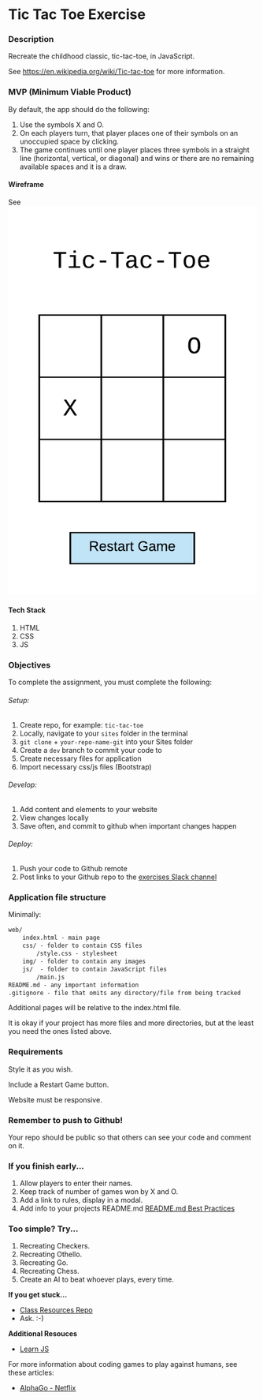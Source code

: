 # Tic Tac Toe Exercise

### Description

Recreate the childhood classic, tic-tac-toe, in JavaScript.

See https://en.wikipedia.org/wiki/Tic-tac-toe for more information.

### MVP (Minimum Viable Product)

By default, the app should do the following:

1. Use the symbols X and O.
2. On each players turn, that player places one of their symbols on an
   unoccupied space by clicking.
3. The game continues until one player places three symbols in a
   straight line (horizontal, vertical, or diagonal) and wins or there are no
   remaining available spaces and it is a draw.

#### Wireframe

See ![wireframe-js-tictactoe.png](tic-tac-toe.png)

#### Tech Stack

1. HTML
2. CSS
3. JS

### Objectives

To complete the assignment, you must complete the following:

###### Setup:

1. Create repo, for example: `tic-tac-toe`
2. Locally, navigate to your `sites` folder in the terminal
3. `git clone` + `your-repo-name-git` into your Sites folder
4. Create a `dev` branch to commit your code to
5. Create necessary files for application
6. Import necessary css/js files (Bootstrap)

###### Develop:

1. Add content and elements to your website
2. View changes locally
3. Save often, and commit to github when important changes happen

###### Deploy:

1. Push your code to Github remote
2. Post links to your Github repo to the [exercises Slack channel](https://bootcamp-s19.slack.com/messages/CGD9QUH6E/)

### Application file structure

Minimally:

```
web/
    index.html - main page
    css/ - folder to contain CSS files
        /style.css - stylesheet
    img/ - folder to contain any images
    js/  - folder to contain JavaScript files
        /main.js
README.md - any important information
.gitignore - file that omits any directory/file from being tracked
```

Additional pages will be relative to the index.html file.

It is okay if your project has more files and more directories, but at the least you need the ones listed above.

### Requirements

Style it as you wish.

Include a Restart Game button.

Website must be responsive.

### Remember to push to Github!

Your repo should be public so that others can see your code and comment on it.

### If you finish early...

1. Allow players to enter their names.
2. Keep track of number of games won by X and O.
3. Add a link to rules, display in a modal.
4. Add info to your projects README.md [README.md Best Practices](https://gist.github.com/PurpleBooth/109311bb0361f32d87a2)

### Too simple? Try...

1. Recreating Checkers.
2. Recreating Othello.
3. Recreating Go.
4. Recreating Chess.
5. Create an AI to beat whoever plays, every time.

**If you get stuck...**

- [Class Resources Repo](https://github.com/bootcamp-students/Resources)
- Ask. :-)

**Additional Resouces**

- [Learn JS](https://www.w3schools.com/js/)

For more information about coding games to play against humans, see these articles:

- [AlphaGo - Netflix](https://www.netflix.com/title/80190844?s=i&trkid=13747225)
